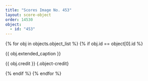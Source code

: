 ```yaml
---
title: "Scores Image No. 453"
layout: score-object
order: 14530
object:
  - id: "453"
---
```


{% for obj in objects.object_list %}
{% if obj.id == object[0].id %}

{{ obj.extended_caption }}

{{ obj.credit }} {.object-credit}

{% endif %}
{% endfor %}
